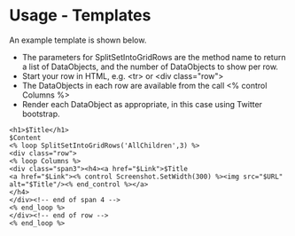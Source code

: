 # Usage - Templates
An example template is shown below.
* The parameters for SplitSetIntoGridRows are the method name to return a list
of DataObjects, and the number of DataObjects to show per row.
* Start your row in HTML, e.g. &lt;tr&gt; or &lt;div class="row"&gt;
* The DataObjects in each row are available from the call <% control Columns %>
* Render each DataObject as appropriate, in this case using Twitter bootstrap.

```
<h1>$Title</h1>
$Content
<% loop SplitSetIntoGridRows('AllChildren',3) %>
<div class="row">
<% loop Columns %>
<div class="span3"><h4><a href="$Link">$Title
<a href="$Link"><% control Screenshot.SetWidth(300) %><img src="$URL" alt="$Title"/><% end_control %></a>
</h4>
</div><!-- end of span 4 -->
<% end_loop %>
</div><!-- end of row -->
<% end_loop %>
```

